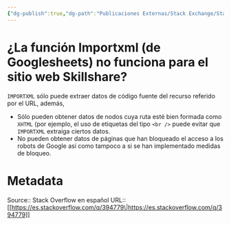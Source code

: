 ```yaml
---
{"dg-publish":true,"dg-path":"Publicaciones Externas/Stack Exchange/Stack Overflow en español/es.stackoverflow.com-394779.md","permalink":"/publicaciones-externas/stack-exchange/stack-overflow-en-espanol/es-stackoverflow-com-394779/","title":"¿La función Importxml (de Googlesheets) no funciona para el sitio web Skillshare?","hide":true,"noteIcon":"\"0\"","created":"2024-04-03T12:49:10.728-06:00","updated":"2024-04-05T16:43:56.733-06:00"}
---
```


# ¿La función Importxml (de Googlesheets) no funciona para el sitio web Skillshare?

`IMPORTXML` sólo puede extraer datos de código fuente del recurso referido por el URL, además, 

- Sólo pueden obtener datos de nodos cuya ruta esté bien formada como `XHTML` (por ejemplo, el uso de etiquetas del tipo `<br />` puede evitar que `IMPORTXML` extraiga ciertos datos.
- No pueden obtener datos de páginas que han bloqueado el acceso a los robots de Google así como tampoco a si se han implementado medidas de bloqueo.





# Metadata
Source:: Stack Overflow en español
URL:: [[https://es.stackoverflow.com/q/394779\|https://es.stackoverflow.com/q/394779]]

